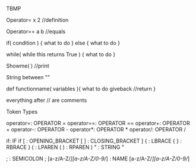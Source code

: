 TBMP

Operator= x 2 //definition

Operator== a b //equals

if( condition ) { what to do } 
else { what to do }

while( while this returns True ) { what to do }

Showme(  )  //print

String between ""

def functionname( variables ){
    what to do
    giveback <what to return>  //return 
}

everything after // are comments


Token Types

operator=: OPERATOR =
operator==: OPERATOR ==
operator+: OPERATOR +
operator-: OPERATOR -
operator*: OPERATOR *
operator/: OPERATOR /

if: IF if
[ : OPENING_BRACKET [
] : CLOSING_BRACKET ]
{ : LBRACE {
} : RBRACE }
( : LPAREN (
) : RPAREN )
" : STRING "



; : SEMICOLON ;
[a-z/A-Z/_][a-z/A-Z/0-9/_] : NAME [a-z/A-Z/_][a-z/A-Z/0-9/_]